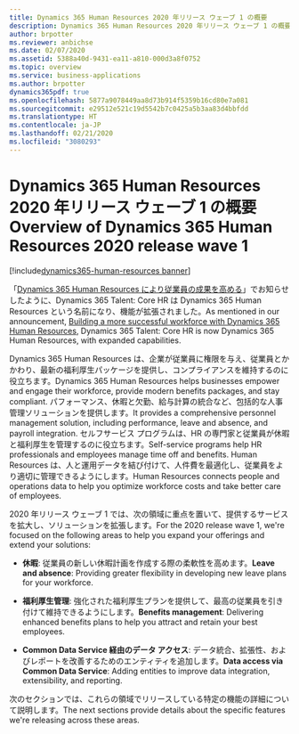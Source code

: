 ```yaml
---
title: Dynamics 365 Human Resources 2020 年リリース ウェーブ 1 の概要
description: Dynamics 365 Human Resources 2020 年リリース ウェーブ 1 の概要
author: brpotter
ms.reviewer: anbichse
ms.date: 02/07/2020
ms.assetid: 5388a40d-9431-ea11-a810-000d3a8f0752
ms.topic: overview
ms.service: business-applications
ms.author: brpotter
dynamics365pdf: true
ms.openlocfilehash: 5877a9078449aa8d73b914f5359b16cd80e7a081
ms.sourcegitcommit: e29512e521c19d5542b7c0425a5b3aa83d4bbfdd
ms.translationtype: HT
ms.contentlocale: ja-JP
ms.lasthandoff: 02/21/2020
ms.locfileid: "3080293"
---
```

# <a name="overview-of-dynamics-365-human-resources-2020-release-wave-1"></a><span data-ttu-id="4dea0-103">Dynamics 365 Human Resources 2020 年リリース ウェーブ 1 の概要</span><span class="sxs-lookup"><span data-stu-id="4dea0-103">Overview of Dynamics 365 Human Resources 2020 release wave 1</span></span>
[!include[dynamics365-human-resources banner](../includes/dynamics365-human-resources.md)]

<!--overview start-->
<span data-ttu-id="4dea0-104">「[Dynamics 365 Human Resources により従業員の成果を高める](https://go.microsoft.com/fwlink/?linkid=2112538)」でお知らせしたように、Dynamics 365 Talent: Core HR は Dynamics 365 Human Resources という名前になり、機能が拡張されました。</span><span class="sxs-lookup"><span data-stu-id="4dea0-104">As mentioned in our announcement, [Building a more successful workforce with Dynamics 365 Human Resources](https://go.microsoft.com/fwlink/?linkid=2112538), Dynamics 365 Talent: Core HR is now Dynamics 365 Human Resources, with expanded capabilities.</span></span>

<span data-ttu-id="4dea0-105">Dynamics 365 Human Resources は、企業が従業員に権限を与え、従業員とかかわり、最新の福利厚生パッケージを提供し、コンプライアンスを維持するのに役立ちます。</span><span class="sxs-lookup"><span data-stu-id="4dea0-105">Dynamics 365 Human Resources helps businesses empower and engage their workforce, provide modern benefits packages, and stay compliant.</span></span> <span data-ttu-id="4dea0-106">パフォーマンス、休暇と欠勤、給与計算の統合など、包括的な人事管理ソリューションを提供します。</span><span class="sxs-lookup"><span data-stu-id="4dea0-106">It provides a comprehensive personnel management solution, including performance, leave and absence, and payroll integration.</span></span> <span data-ttu-id="4dea0-107">セルフサービス プログラムは、HR の専門家と従業員が休暇と福利厚生を管理するのに役立ちます。</span><span class="sxs-lookup"><span data-stu-id="4dea0-107">Self-service programs help HR professionals and employees manage time off and benefits.</span></span> <span data-ttu-id="4dea0-108">Human Resources は、人と運用データを結び付けて、人件費を最適化し、従業員をより適切に管理できるようにします。</span><span class="sxs-lookup"><span data-stu-id="4dea0-108">Human Resources connects people and operations data to help you optimize workforce costs and take better care of employees.</span></span>
 
<span data-ttu-id="4dea0-109">2020 年リリース ウェーブ 1 では、次の領域に重点を置いて、提供するサービスを拡大し、ソリューションを拡張します。</span><span class="sxs-lookup"><span data-stu-id="4dea0-109">For the 2020 release wave 1, we're focused on the following areas to help you expand your offerings and extend your solutions:</span></span>
 
- <span data-ttu-id="4dea0-110">**休暇**: 従業員の新しい休暇計画を作成する際の柔軟性を高めます。</span><span class="sxs-lookup"><span data-stu-id="4dea0-110">**Leave and absence**: Providing greater flexibility in developing new leave plans for your workforce.</span></span>
 
- <span data-ttu-id="4dea0-111">**福利厚生管理**: 強化された福利厚生プランを提供して、最高の従業員を引き付けて維持できるようにします。</span><span class="sxs-lookup"><span data-stu-id="4dea0-111">**Benefits management**: Delivering enhanced benefits plans to help you attract and retain your best employees.</span></span>
 
- <span data-ttu-id="4dea0-112">**Common Data Service 経由のデータ アクセス**: データ統合、拡張性、およびレポートを改善するためのエンティティを追加します。</span><span class="sxs-lookup"><span data-stu-id="4dea0-112">**Data access via Common Data Service**: Adding entities to improve data integration, extensibility, and reporting.</span></span>
 
<span data-ttu-id="4dea0-113">次のセクションでは、これらの領域でリリースしている特定の機能の詳細について説明します。</span><span class="sxs-lookup"><span data-stu-id="4dea0-113">The next sections provide details about the specific features we're releasing across these areas.</span></span>
<!--overview end-->